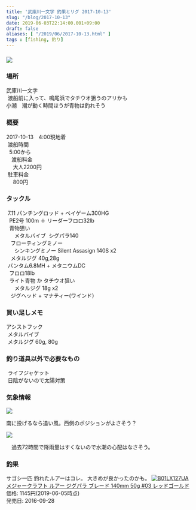```yaml
---
title: '武庫川一文字 釣果とリグ 2017-10-13'
slug: "/blog/2017-10-13"
date: 2019-06-03T22:14:00.001+09:00
draft: false
aliases: [ "/2019/06/2017-10-13.html" ]
tags : [fishing, 釣り]
---
```


  

### ![](https://lh3.googleusercontent.com/ZrTGyGXC6hQhSvUqOyHd0ArA9yXmXsIaJaThCF7Pov8lVlh2YD6oKSoEYaKnLJEZ4cIT0PedMR5R1a1kcyA3D5BjZzdRKCODADgEmjqp9e99aHEXaRtsl8mX2lkkXWxSl5BVo4TVxzhlceVvO08wZ57YHTdvVsyUT6DrTAyc5XG0-zBbPyXRuLrAWHQQUOUIWtM6T3_nLi3hEsGFHU4cdi9K2vukAjIkUE019-JnwWoeTrQQQxqkDfPcCFBcQDN_fb97XKWHzIUx9355mEUmE4OViXZMCprWoyMNCjzHSuWbsli-LbfIbeNLb7oTLeN4THygQCzCCc0uEsAxD2xZu_wSvgvTB-TKIPz6OOAXLYEQjbocdf021qJZterE0xAO44WRYFGM2NpiFVAGUudvpNvebWEUhSbQSRfTZ-8w5jrC9Iy0ap0i0qsCheVEXxQvUVGd6DuAsQamvuWqV4_H4L6fli9syTywO4XJiupa7OeDpC__qkfgqpoMBlK2hLaYk7qLDZdziEXSFVkIs6ATKWn3AhzZ_wTk0sjRchm5RP-EWF2lzwh45m0himgT0DrElzqWkQbml5tLtcbzfhicMsA7ngaaeamScb5l2F0i8R7wsCeWh1ca6txB-gxdMCl-947ccciJMRC6ipTxdd2ad56G95NMr7em=w1080-h840-no)

###   

### 場所

武庫川一文字  
 渡船前に入って、鳴尾浜でタチウオ狙うのアリかも  
小潮　潮が動く時間ほうが青物は釣れそう  
  

### 概要

2017-10-13　4:00現地着  
 渡船時間  
  5:00から  
　渡船料金  
 　大人2200円  
 駐車料金  
 　800円  
  

### タックル

 7.11 パンチングロッド + ベイゲーム300HG  
  PE2号 100m ＋ リーダーフロロ32lb  
  青物狙い  
　  メタルバイブ  シグパラ140  
   フローティングミノー  
　  シンキングミノー Silent Assasign 140S x2  
   メタルジグ 40g,28g  
 バンタム6.8MH + メタニウムDC  
  フロロ18lb  
  ライト青物 か タチウオ狙い  
  　メタルジグ 18g x2  
   ジグヘッド + マナティー(ワインド）  
  

### 買い足しメモ

アシストフック  
 メタルバイブ  
 メタルジグ 60g, 80g  
  
  

### 釣り道具以外で必要なもの

 ライフジャケット  
 日陰がないので太陽対策  
  

### 気象情報

  

[![](https://gyazo.com/aab25044ac39bb5a260197b2ad08128c.png)](https://gyazo.com/aab25044ac39bb5a260197b2ad08128c.png)

南に投げるなら追い風。西側のポジションがよさそう？  
  

[![](https://gyazo.com/6532cfdb75cdf4b48006f54938e7140a.png)](https://gyazo.com/6532cfdb75cdf4b48006f54938e7140a.png)

  
　過去72時間で降雨量はすくないので水潮の心配はなさそう。  
  

### 釣果

  
サゴシ一匹 釣れたルアーはコレ。 大きめが良かったのかも。 [![B01LX127UA](https://images-fe.ssl-images-amazon.com/images/I/31l0I529-tL._SL400_.jpg)  
メジャークラフト ルアー ジグパラ ブレード 140mm 50g #03 レッドゴールド](https://www.amazon.co.jp/dp/B01LX127UA?tag=5an0-22)  
価格: 1145円(2019-06-05時点)  
発売日: 2016-09-28